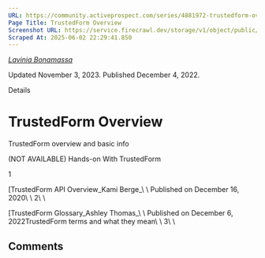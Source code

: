 ```yaml
---
URL: https://community.activeprospect.com/series/4881972-trustedform-overview
Page Title: TrustedForm Overview
Screenshot URL: https://service.firecrawl.dev/storage/v1/object/public/media/screenshot-35907743-bb1f-4e10-9a38-8cff3475945c.png
Scraped At: 2025-06-02 22:29:41.850
---
```



[_Lavinia Bonamassa_](https://community.activeprospect.com/memberships/7866421-lavinia-bonamassa)

Updated November 3, 2023. Published December 4, 2022.

Details

# TrustedForm Overview

TrustedForm overview and basic info

(NOT AVAILABLE) Hands-on With TrustedForm

1

[TrustedForm API Overview_Kami Berge_\\
\\
Published on December 16, 2020\\
\\
2\\
\\

[TrustedForm Glossary_Ashley Thomas_\\
\\
Published on December 6, 2022TrustedForm terms and what they mean\\
\\
3\\
\\

## Comments
